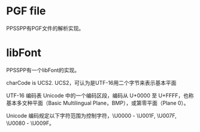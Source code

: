 
# PGF file
PPSSPP有PGF文件的解析实现。
# libFont
PPSSPP有一个libFont的实现。

charCode is UCS2.
UCS2，可认为是UTF-16用二个字节来表示基本平面

UTF-16 编码表
Unicode 中的一个编码区段，编码从 U+0000 至 U+FFFF，也称基本多文种平面（Basic Multilingual Plane，BMP），或第零平面（Plane 0）。

Unicode 编码规定以下字符范围为控制字符，\U0000 - \U001F, \U007F, \U0080 - \U009F。